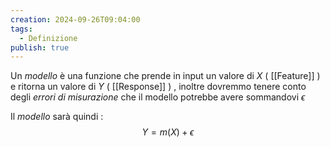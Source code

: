 ```yaml
---
creation: 2024-09-26T09:04:00
tags:
  - Definizione
publish: true
---
```

Un *modello* è una funzione che prende in input un valore di $X$ ( [[Feature]] ) e ritorna un valore di $Y$ ( [[Response]] ) , inoltre dovremmo tenere conto degli *errori di misurazione* che il modello potrebbe avere sommandovi $\epsilon$ 

Il *modello* sarà quindi :
$$Y = m(X)+\epsilon$$
